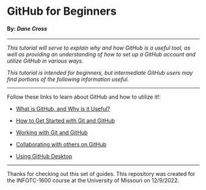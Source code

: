 # GitHub for Beginners
#### By: *Dane Cross*

---

*This tutorial will serve to explain why and how GitHub is a useful tool, as well as providing an understanding of how to set up a GitHub account and utilize GitHub in various ways.*

*This tutorial is intended for beginners, but intermediate GitHub users may find portions of the following information useful.*

---

Follow these links to learn about GitHub and how to utilize it!:

* [What is GitHub, and Why is it Useful?](/pages/explanation.md)

* [How to Get Started with Git and GitHub](/pages/install.md)

* [Working with Git and GitHub](/pages/workflow.md)

* [Collaborating with others on GitHub](/pages/collaboration.md)

* [Using GitHub Desktop](/pages/githubdesktop.md)

---

Thanks for checking out this set of guides. This repository was created for the INFOTC-1600 course at the University of Missouri on 12/9/2022.
